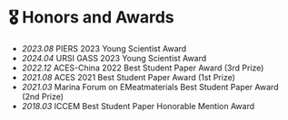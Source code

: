 # 🎖 Honors and Awards
- *2023.08* PIERS 2023 Young Scientist Award
- *2024.04* URSI GASS 2023 Young Scientist Award
- *2022.12* ACES-China 2022 Best Student Paper Award (3rd Prize)
- *2021.08* ACES 2021 Best Student Paper Award (1st Prize)
- *2021.03* Marina Forum on EMeatmaterials Best Student Paper  Award (2nd Prize)
- *2018.03* ICCEM Best Student Paper Honorable Mention Award